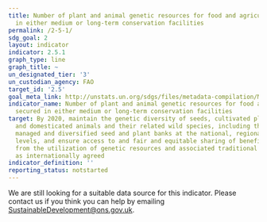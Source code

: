 ```yaml
---
title: Number of plant and animal genetic resources for food and agriculture secured
  in either medium or long-term conservation facilities
permalink: /2-5-1/
sdg_goal: 2
layout: indicator
indicator: 2.5.1
graph_type: line
graph_title: ~
un_designated_tier: '3'
un_custodian_agency: FAO
target_id: '2.5'
goal_meta_link: http://unstats.un.org/sdgs/files/metadata-compilation/Metadata-Goal-2.pdf
indicator_name: Number of plant and animal genetic resources for food and agriculture
  secured in either medium or long-term conservation facilities
target: By 2020, maintain the genetic diversity of seeds, cultivated plants and farmed
  and domesticated animals and their related wild species, including through soundly
  managed and diversified seed and plant banks at the national, regional and international
  levels, and ensure access to and fair and equitable sharing of benefits arising
  from the utilization of genetic resources and associated traditional knowledge,
  as internationally agreed
indicator_definition: ''
reporting_status: notstarted
---
```


We are still looking for a suitable data source for this indicator. Please contact us if you think you can help by emailing <a href="mailto:SustainableDevelopment@ons.gov.uk">SustainableDevelopment@ons.gov.uk</a>.


